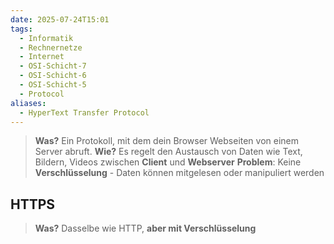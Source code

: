 ```yaml
---
date: 2025-07-24T15:01
tags:
  - Informatik
  - Rechnernetze
  - Internet
  - OSI-Schicht-7
  - OSI-Schicht-6
  - OSI-Schicht-5
  - Protocol
aliases:
  - HyperText Transfer Protocol
---
```

> **Was?** Ein Protokoll, mit dem dein Browser Webseiten von einem Server abruft.
> **Wie?** Es regelt den Austausch von Daten wie Text, Bildern, Videos zwischen **Client** und **Webserver**
> **Problem**: Keine **Verschlüsselung** - Daten können mitgelesen oder manipuliert werden

## HTTPS
> **Was?** Dasselbe wie HTTP, **aber mit Verschlüsselung**